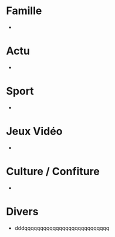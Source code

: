 # Famille
- 
# Actu
- 
# Sport
- 
# Jeux Vidéo
- 
# Culture / Confiture
- 
# Divers
- dddqqqqqqqqqqqqqqqqqqqqqqqqqqq
